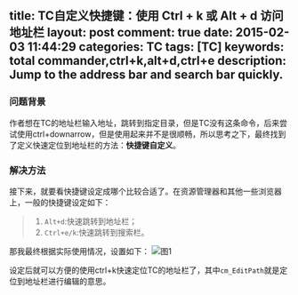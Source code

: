 title: TC自定义快捷键：使用 Ctrl + k 或 Alt + d 访问地址栏
layout: post
comment: true
date: 2015-02-03 11:44:29
categories: TC
tags: [TC]
keywords: total commander,ctrl+k,alt+d,ctrl+e
description: Jump to the address bar and search bar quickly.
---
### 问题背景

作者想在TC的地址栏输入地址，跳转到指定目录，但是TC没有这条命令，后来尝试使用ctrl+downarrow，但是使用起来并不是很顺畅，所以思考之下，最终找到了定义快速定位到地址栏的方法：**快捷键自定义**。

### 解决方法

接下来，就要看快捷键设定成哪个比较合适了。在资源管理器和其他一些浏览器上，一般的快捷键设定如下：
>1. `Alt+d`:快速跳转到地址栏；
>2. `Ctrl+e/k`:快速跳转到搜索栏。

那我最终根据实际使用情况，设置如下：
![图1](TC自定义快捷键：使用%20Ctrl%20+%20k%20或%20Alt%20+%20d%20访问地址栏1.png)

设定后就可以方便的使用ctrl+k快速定位TC的地址栏了，其中`cm_EditPath`就是定位到地址栏进行编辑的意思。
